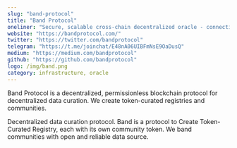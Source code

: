 ```yaml
---
slug: "band-protocol"
title: "Band Protocol"
oneliner: "Secure, scalable cross-chain decentralized oracle - connecting smart contracts to external data and APIs"
website: "https://bandprotocol.com/"
twitter: "https://twitter.com/bandprotocol"
telegram: "https://t.me/joinchat/E48nA06UIBFmNsE9OaDusQ"
medium: "https://medium.com/bandprotocol"
github: "https://github.com/bandprotocol"
logo: /img/band.png
category: infrastructure, oracle
---
```


Band Protocol is a decentralized, permissionless blockchain protocol for decentralized data curation. We create token-curated registries and communities.

Decentralized data curation protocol. Band is a protocol to Create Token-Curated Registry, each with its own community token. We band communities with open and reliable data source.
